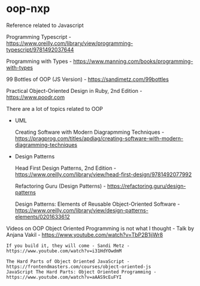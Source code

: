 # oop-nxp

Reference related to Javascript

Programming Typescript - https://www.oreilly.com/library/view/programming-typescript/9781492037644

Programming with Types - https://www.manning.com/books/programming-with-types

99 Bottles of OOP (JS Version) - https://sandimetz.com/99bottles

Practical Object-Oriented Design in Ruby, 2nd Edition - https://www.poodr.com

There are a lot of topics related to OOP

- UML

    Creating Software with Modern Diagrapmming Techniques - https://pragprog.com/titles/apdiag/creating-software-with-modern-diagramming-techniques

- Design Patterns

    Head First Design Patterns, 2nd Edition - https://www.oreilly.com/library/view/head-first-design/9781492077992

    Refactoring Guru (Design Patterns) - https://refactoring.guru/design-patterns
    
    Design Patterns: Elements of Reusable Object-Oriented Software - https://www.oreilly.com/library/view/design-patterns-elements/0201633612

Videos on OOP
    Object Oriented Programming is not what I thought - Talk by Anjana Vakil - https://www.youtube.com/watch?v=TbP2B1ijWr8

    If you build it, they will come - Sandi Metz - https://www.youtube.com/watch?v=i31HdYOwdmM

    The Hard Parts of Object Oriented JavaScript - https://frontendmasters.com/courses/object-oriented-js
    JavaScript The Hard Parts: Object Oriented Programming - https://www.youtube.com/watch?v=aAAS9cEuFYI
